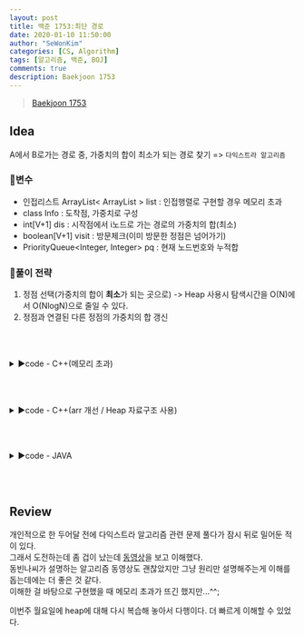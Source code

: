 ```yaml
---
layout: post
title: 백준 1753:최단 경로
date: 2020-01-10 11:50:00
author: "SeWonKim"
categories: [CS, Algorithm]
tags: [알고리즘, 백준, BOJ]
comments: true
description: Baekjoon 1753
---
```



> [Baekjoon 1753](https://www.acmicpc.net/problem/1753)

## Idea

A에서 B로가는 경로 중, 가중치의 합이 최소가 되는 경로 찾기 => `다익스트라 알고리즘`

### 🥚변수

- 인접리스트 ArrayList< ArrayList<Info> > list : 인접행렬로 구현할 경우 메모리 초과
- class Info : 도착점, 가중치로 구성
- int[V+1] dis : 시작점에서 i노드로 가는 경로의 가중치의 합(최소) 
- boolean[V+1] visit : 방문체크(이미 방문한 정점은 넘어가기)
- PriorityQueue<Integer, Integer> pq : 현재 노드번호와 누적합 
   
### 🍳풀이 전략

1. 정점 선택(가중치의 합이 **최소**가 되는 곳으로) -> Heap 사용시 탐색시간을 O(N)에서 O(NlogN)으로 줄일 수 있다.
2. 정점과 연결된 다른 정점의 가중치의 합 갱신

&nbsp;  
&nbsp;

<details>
<summary>▶️code - C++(메모리 초과)</summary>
<div markdown="1">

```cpp
#include <iostream>
#include <vector>
#include <queue>
 
using namespace std;

int main(int argc, char** argv) {
	// V: 정점의 갯수
	// E: 간선의 갯수 
	int V, E;
	scanf("%d %d", &V, &E);
	
	// K: 시작 정점 번호 
	int K;
	scanf("%d", &K);
	
	vector< vector<int> > list(V+1, vector<int> (V+1, 0));
	for(int i=0; i<E; i++){
		int start, end, w;
		scanf("%d %d %d", &start, &end, &w);
		list[start][end] = w;
	}
	
	vector<int> dist(V+1, 0); 
	vector<bool> check(V+1, false); 
	queue<int> q;
	q.push(K);
	while(!q.empty()){
		int now = q.front();
		check[now] = true;
		q.pop();
				
		for(int i=1; i<=V; i++){
			// 간선이 존재 & 아직 방문 안한 곳 
			if(list[now][i] != 0 && !check[i]){
				if(dist[i] == 0){
					dist[i] = dist[now] + list[now][i];
				}
				else if(dist[i] > dist[now] + list[now][i]){
					dist[i] = dist[now] + list[now][i];
				}
			}
		}
		
		// 현재 위치에서 갈 수 있는 정점 중 제일 짧은 곳에 있는 곳으로 이동
		int mindist = 100000;
		int index = 0;
		for(int i=1; i<=V; i++){
			if(!check[i] && dist[i] != 0){
				if(dist[i] < mindist){
					mindist = dist[i];
					index = i;
				}
			}
		} 
		
		if(index != 0){
			q.push(index);
		}
	}
	
	for(int i=1; i<=V; i++){
		if(i==K){
			printf("0\n");
			continue;
		}
		
		if(dist[i] == 0){
			printf("INF\n");
		}
		else{
			printf("%d\n", dist[i]);
		}
	}
	
	return 0;
}
```
정점의 갯수 최대 20,000개이다. 이 때 list[20001][20001] = 약 4억 byte = 약 3,200 MB     
메모리 제한이 256 MB이기 때문에 당연히 메모리 초과가 일어난다....

이 때 시간 복잡도도 O(N^2)이기 때문에 개선해야 할 것 같다.


</div>
</details>

&nbsp;  
&nbsp;


<details>
<summary>▶️code - C++(arr 개선 / Heap 자료구조 사용)</summary>
<div markdown="1">

```cpp
// 현재 위치에서 갈 수 있는 정점 중 제일 짧은 곳에 있는 곳으로 이동
		int mindist = 100000;
		int index = 0;
		for(int i=1; i<=V; i++){
			if(!check[i] && dist[i] != 0){
				if(dist[i] < mindist){
					mindist = dist[i];
					index = i;
				}
			}
		} 
```
우선순위 큐(Min heap)를 사용하면 `첫번째 코드에서 다음 장소로 이동할 때`의 부분을 생략할 수 있다.

```cpp
#include <iostream>
#include <vector>
#include <queue>
 
using namespace std;

int main(int argc, char** argv) {
	// V: 정점의 갯수
	// E: 간선의 갯수 
	int V, E;
	scanf("%d %d", &V, &E);
	
	// K: 시작 정점 번호 
	int K;
	scanf("%d", &K);
	
	vector< pair<int, int> > list[V+1];
	for(int i=0; i<E; i++){
		int start, end, w;
		scanf("%d %d %d", &start, &end, &w);
		list[start].push_back(make_pair(end, w));
	}
	
	vector<int> dist(V+1, 0); 
	
	// 우선순위 큐 (heap) : weight, 시작점 정보가 들어있다. 
	priority_queue< pair<int,int>,vector<pair<int,int> >,greater<pair<int,int> > > pq;
	pq.push(make_pair(0, K));
	while(!pq.empty()){
		int now = pq.top().second;
		int weight = pq.top().first;
		pq.pop();
				 
		if(dist[now] != 0 && dist[now] < weight){
			continue;	
		}
		
		// 간선이 존재		
		for(int i=0; i<list[now].size(); i++){
			int next = list[now][i].first;
			int nw = list[now][i].second;
			
			if(dist[next] == 0){
				dist[next] = dist[now] + nw;
				pq.push(make_pair(dist[next], next));
			}	
			else if(dist[next] > dist[now] + nw){
				dist[next] = dist[now] + nw;
				pq.push(make_pair(dist[next], next));
			}
		}
	}
	
	for(int i=1; i<=V; i++){
		if(i==K){
			printf("0\n");
			continue;
		}
		
		if(dist[i] == 0){
			printf("INF\n");
		}
		else{
			printf("%d\n", dist[i]);
		}
	}
	
	return 0;
}
```

아래 블로그에서 다익스트라 알고리즘 설명을 보고 왜 우선순위 큐를 써야하는지 이해할 수 있었다.

참고 문서: [왜 우선순위 큐를 써야하나?](https://wondy1128.tistory.com/95)

</div>
</details>

&nbsp;  
&nbsp;

<details>
<summary>▶️code - JAVA</summary>
<div markdown="1">

```java
import java.io.BufferedReader;
import java.io.InputStreamReader;
import java.util.*;

public class Main {

    private static class Info {
        int node;   // 도착정점
        int weight; // 가중치

        public Info(int node, int weight) {
            this.node = node;
            this.weight = weight;
        }
    }

    private static class Current implements Comparable<Current> {
        int node;
        int sum;    // 현재 노드까지의 가중치의 합

        public Current(int node, int sum) {
            this.node = node;
            this.sum = sum;
        }

        @Override
        public int compareTo(Current o) {
            return o.sum - sum;
        }
    }

    public static void main(String[] args) throws Exception {
        BufferedReader br = new BufferedReader(new InputStreamReader(System.in));
        StringTokenizer st = new StringTokenizer(br.readLine(), " ");
        int V = Integer.parseInt(st.nextToken());    // 정점개수
        int E = Integer.parseInt(st.nextToken());    // 간선개수
        int K = Integer.parseInt(br.readLine());    // 시작정점
        ArrayList<ArrayList<Info>> list = new ArrayList<>();    // 인접리스트
        int[] dis = new int[V + 1];   // K에서 i노드로 가는 경로의 가중치의 합(최소)
        boolean[] visit = new boolean[V + 1]; // 방문체크

        for (int i = 0; i <= V; i++) {
            list.add(new ArrayList<>());
        }

        // 인접리스트 입력받기
        for (int i = 0; i < E; i++) {
            st = new StringTokenizer(br.readLine(), " ");
            int start = Integer.parseInt(st.nextToken());
            int end = Integer.parseInt(st.nextToken());
            int weight = Integer.parseInt(st.nextToken());
            list.get(start).add(new Info(end, weight));
        }

        // 초기화
        Arrays.fill(dis, Integer.MAX_VALUE);
        dis[K] = 0;

        PriorityQueue<Current> pq = new PriorityQueue<>(Collections.reverseOrder());    // min heap
        pq.offer(new Current(K, 0));

        while (!pq.isEmpty()) {
            Current current = pq.poll();
            if (visit[current.node]) {
                continue;
            }
            visit[current.node] = true;

            // 선택된 정점과 연결된 다른 정점 탐색
            for (int i = 0; i < list.get(current.node).size(); i++) {
                int node = list.get(current.node).get(i).node;
                int weigth = list.get(current.node).get(i).weight;

                // dis 값 갱신
                if (dis[node] > current.sum + weigth) {
                    dis[node] = current.sum + weigth;
                    pq.offer(new Current(node, dis[node]));
                }
            }
        }

        // output
        for (int i = 1; i <= V; i++) {
            if (dis[i] == Integer.MAX_VALUE) {
                System.out.println("INF");
            } else {
                System.out.println(dis[i]);
            }
        }
    }
}
```

</div>
</details>

&nbsp;  
&nbsp;
## Review

개인적으로 한 두어달 전에 다익스트라 알고리즘 관련 문제 풀다가 잠시 뒤로 밀어둔 적이 있다.     
그래서 도전하는데 좀 겁이 났는데 [동영상](https://www.youtube.com/watch?v=tZu4x5825LI)을 보고 이해했다.    
동빈나씨가 설명하는 알고리즘 동영상도 괜찮았지만 그냥 원리만 설명해주는게 이해를 돕는데에는 더 좋은 것 같다.     
이해한 걸 바탕으로 구현했을 때 메모리 초과가 뜨긴 했지만...^^;

이번주 월요일에 heap에 대해 다시 복습해 놓아서 다행이다. 더 빠르게 이해할 수 있었다.
